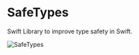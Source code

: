# SafeTypes
Swift Library to improve type safety in Swift.

![SafeTypes](https://github.com/lucaswkuipers/SafeTypes/assets/59176579/f6e37bb4-4559-447c-ba33-e187d6c8e1c7)

